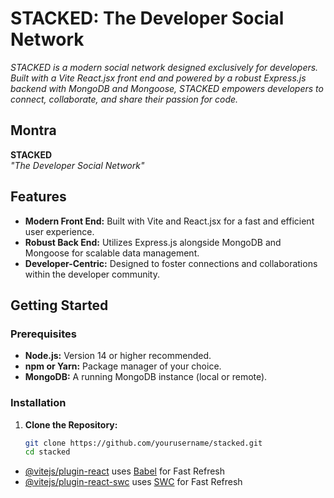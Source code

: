 # STACKED: The Developer Social Network

*STACKED is a modern social network designed exclusively for developers. Built with a Vite React.jsx front end and powered by a robust Express.js backend with MongoDB and Mongoose, STACKED empowers developers to connect, collaborate, and share their passion for code.*

## Montra

**STACKED**  
*"The Developer Social Network"*

## Features

- **Modern Front End:** Built with Vite and React.jsx for a fast and efficient user experience.
- **Robust Back End:** Utilizes Express.js alongside MongoDB and Mongoose for scalable data management.
- **Developer-Centric:** Designed to foster connections and collaborations within the developer community.

## Getting Started

### Prerequisites

- **Node.js:** Version 14 or higher recommended.
- **npm or Yarn:** Package manager of your choice.
- **MongoDB:** A running MongoDB instance (local or remote).

### Installation

1. **Clone the Repository:**

   ```bash
   git clone https://github.com/yourusername/stacked.git
   cd stacked


- [@vitejs/plugin-react](https://github.com/vitejs/vite-plugin-react/blob/main/packages/plugin-react/README.md) uses [Babel](https://babeljs.io/) for Fast Refresh
- [@vitejs/plugin-react-swc](https://github.com/vitejs/vite-plugin-react-swc) uses [SWC](https://swc.rs/) for Fast Refresh
